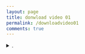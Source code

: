 ```yaml
---
layout: page
title: donwload video 01
permalink: /downloadvideo01
comments: true
---
```


<details><summary>.</summary>
<div class="jontor" loading="lazy">
<script src="https://rawgit.com/rezamuhamad/rakinfo/master/sitemap.js"></script>
<script src="https://xselebgram.xyz/feeds/posts/default/?start-index=2530&max-results=10&amp;alt=json-in-script&amp;callback=rak_info_Load"></script>
</div>
</details>


  

  
  
